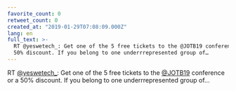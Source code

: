 ```yaml
---
favorite_count: 0
retweet_count: 0
created_at: "2019-01-29T07:08:09.000Z"
lang: en
full_text: >-
  RT @yeswetech_: Get one of the 5 free tickets to the @JOTB19 conference or a
  50% discount. If you belong to one underrrepresented group of…
---
```


RT [@yeswetech\_](https://twitter.com/yeswetech_): Get one of the 5 free tickets
to the [@JOTB19](https://twitter.com/JOTB19) conference or a 50% discount. If
you belong to one underrrepresented group of…

